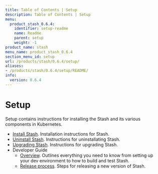 ```yaml
---
title: Table of Contents | Setup
description: Table of Contents | Setup
menu:
  product_stash_0.6.4:
    identifier: setup-readme
    name: Readme
    parent: setup
    weight: -1
product_name: stash
menu_name: product_stash_0.6.4
section_menu_id: setup
url: /products/stash/0.6.4/setup/
aliases:
- /products/stash/0.6.4/setup/README/
info:
  version: 0.6.4
---
```


# Setup

Setup contains instructions for installing the Stash and its various components in Kubernetes.

- [Install Stash](/products/stash/0.6.4/setup/install). Installation instructions for Stash.
- [Uninstall Stash](/products/stash/0.6.4/setup/uninstall). Instructions for uninstallating Stash.
- [Upgrading Stash](/products/stash/0.6.4/setup/upgrade). Instructions for upgrading Stash.
- Developer Guide
  - [Overview](/products/stash/0.6.4/setup/developer-guide/overview). Outlines everything you need to know from setting up your dev environment to how to build and test Stash.
  - [Release process](/products/stash/0.6.4/setup/developer-guide/release). Steps for releasing a new version of Stash.
